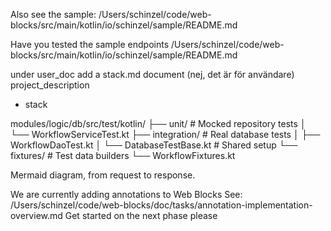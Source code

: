 Also see the sample:
/Users/schinzel/code/web-blocks/src/main/kotlin/io/schinzel/sample/README.md





Have you tested the sample endpoints
/Users/schinzel/code/web-blocks/src/main/kotlin/io/schinzel/sample/README.md

under user_doc add a stack.md document (nej, det är för användare)
project_description
- stack


modules/logic/db/src/test/kotlin/
├── unit/                    # Mocked repository tests
│   └── WorkflowServiceTest.kt
├── integration/             # Real database tests
│   ├── WorkflowDaoTest.kt
│   └── DatabaseTestBase.kt  # Shared setup
└── fixtures/                # Test data builders
└── WorkflowFixtures.kt


Mermaid diagram, from request to response.


We are currently adding annotations to Web Blocks
See: /Users/schinzel/code/web-blocks/doc/tasks/annotation-implementation-overview.md
Get started on the next phase please

